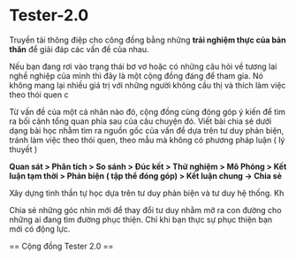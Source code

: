 # Tester-2.0

Truyền tải thông điệp cho công đồng bằng những **trải nghiệm thực của bản thân** để giải đáp các vấn đề của nhau.

Nếu bạn đang rơi vào trạng thái bơ vơ hoặc có những câu hỏi về tương lai nghề nghiệp của mình thì đây là một cộng đồng đáng để tham gia. Nó không mang lại nhiều giá trị với những người không cầu thị và thích làm việc theo thói quen c

Từ vấn đề của một cá nhân nào đó, cộng đồng cùng đóng góp ý kiến để tìm ra bối cảnh tổng quan phía sau của câu chuyện đó. Viết bài chia sẻ dưới dạng bài học nhằm tìm ra nguồn gốc của vấn đề dựa trên tư duy phản biện, tránh làm việc theo thói quen, theo mẫu mà không có phương pháp luận ( lý thuyết )

**Quan sát > Phân tích > So sánh > Đúc kết > Thử nghiệm > Mô Phỏng > Kết luận tạm thời  > Phản biện ( tập thể đóng góp) > Kết luận chung -> Chia sẻ**

Xây dựng tinh thần tự học dựa trên tư duy phản biện và tư duy hệ thống. Kh

Chia sẻ những góc nhìn mới để thay đổi tư duy nhằm mở ra con đường cho những ai đang tìm đường phục thiện. Chỉ khi bạn thực sự phục thiện bạn mới có động lực.

== Cộng đồng Tester 2.0 == 
